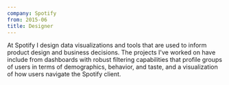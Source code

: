 ```yaml
---
company: Spotify
from: 2015-06
title: Designer
---
```


At Spotify I design data visualizations and tools that are used to inform product design and business decisions. The projects I've worked on have include from dashboards with robust filtering capabilities that profile groups of users in terms of demographics, behavior, and taste, and a visualization of how users navigate the Spotify client.
